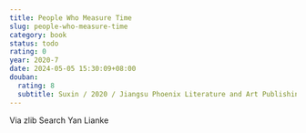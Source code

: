 ```yaml
---
title: People Who Measure Time
slug: people-who-measure-time
category: book
status: todo
rating: 0
year: 2020-7
date: 2024-05-05 15:30:09+08:00
douban:
  rating: 8
  subtitle: Suxin / 2020 / Jiangsu Phoenix Literature and Art Publishing House
---
```


Via zlib Search Yan Lianke
